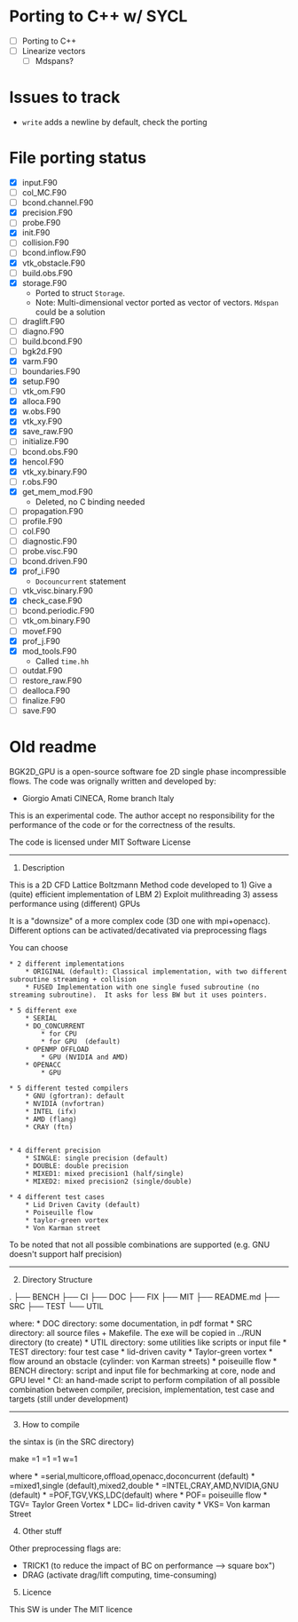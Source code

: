 # Porting to C++ w/ SYCL

- [ ] Porting to C++
- [ ] Linearize vectors
  - [ ] Mdspans?

# Issues to track
- `write` adds a newline by default, check the porting

# File porting status
- [x] input.F90
- [ ] col_MC.F90
- [ ] bcond.channel.F90
- [x] precision.F90
- [ ] probe.F90
- [x] init.F90
- [ ] collision.F90
- [ ] bcond.inflow.F90
- [x] vtk_obstacle.F90
- [ ] build.obs.F90
- [x] storage.F90
  - Ported to struct `Storage`.
  - Note: Multi-dimensional vector ported as vector of vectors. `Mdspan` could be a solution
- [ ] draglift.F90
- [ ] diagno.F90
- [ ] build.bcond.F90
- [ ] bgk2d.F90
- [x] varm.F90
- [ ] boundaries.F90
- [x] setup.F90
- [ ] vtk_om.F90
- [x] alloca.F90
- [x] w.obs.F90
- [x] vtk_xy.F90
- [x] save_raw.F90
- [ ] initialize.F90
- [ ] bcond.obs.F90
- [x] hencol.F90
- [x] vtk_xy.binary.F90
- [ ] r.obs.F90
- [x] get_mem_mod.F90
	- Deleted, no C binding needed
- [ ] propagation.F90
- [ ] profile.F90
- [ ] col.F90
- [ ] diagnostic.F90
- [ ] probe.visc.F90
- [ ] bcond.driven.F90
- [x] prof_i.F90
  - `Docouncurrent` statement
- [ ] vtk_visc.binary.F90
- [x] check_case.F90
- [ ] bcond.periodic.F90
- [ ] vtk_om.binary.F90
- [ ] movef.F90
- [x] prof_j.F90
- [x] mod_tools.F90
  - Called `time.hh`
- [ ] outdat.F90
- [ ] restore_raw.F90
- [ ] dealloca.F90
- [ ] finalize.F90
- [ ] save.F90

# Old readme
BGK2D_GPU is a open-source software foe 2D single phase incompressible flows.
The code was orignally written and developed by:

* Giorgio Amati		CINECA, Rome branch	Italy

This is an experimental code. The author accept no responsibility
for the performance of the code or for the correctness of the results.

The code is licensed under MIT Software License 


------------------------------------------------------------------------------
1) Description

This is a 2D CFD Lattice Boltzmann Method code developed to 
	1) Give a (quite) efficient implementation of LBM
 	2) Exploit mulithreading
  	3) assess performance using (different) GPUs 

It is a "downsize" of a more complex code (3D one with mpi+openacc). 
Different options can be activated/decativated via preprocessing flags

You can choose

	* 2 different implementations 
  		* ORIGINAL (default): Classical implementation, with two different subroutine streaming + collision
  		* FUSED Implementation with one single fused subroutine (no streaming subroutine).  It asks for less BW but it uses pointers.

	* 5 different exe
  		* SERIAL 
  		* DO_CONCURRENT
  			* for CPU 
			* for GPU  (default)
  		* OPENMP OFFLOAD 
			* GPU (NVIDIA and AMD)
  		* OPENACC
   			* GPU 

	* 5 different tested compilers
		* GNU (gfortran): default
  		* NVIDIA (nvfortran)
  		* INTEL (ifx)
  		* AMD (flang)
  		* CRAY (ftn)
 

	* 4 different precision 
  		* SINGLE: single precision (default)
  		* DOUBLE: double precision
  		* MIXED1: mixed precision1 (half/single)
  		* MIXED2: mixed precision2 (single/double)

	* 4 different test cases
		* Lid Driven Cavity (default)
		* Poiseuille flow
		* taylor-green vortex
		* Von Karman street

To be noted that not all possible combinations are supported (e.g. GNU doesn't support half precision)

------------------------------------------------------------------------------
2) Directory Structure

.
├── BENCH
├── CI
├── DOC
├── FIX
├── MIT
├── README.md
├── SRC
├── TEST
└── UTIL

where:
	* DOC directory: some documentation, in pdf format
	* SRC directory: all source files + Makefile. The exe will be copied in ../RUN directory (to create)
	* UTIL directory: some utilities like scripts or input file
	* TEST directory: four test case
	  * lid-driven cavity
	  * Taylor-green vortex
	  * flow around an obstacle (cylinder: von Karman streets)
	  * poiseuille flow
	* BENCH directory: script and input file for bechmarking at core, node and GPU level
	* CI: an hand-made script to perform compilation of all possible combination between compiler, precision, implementation, test case and targets (still under development)

------------------------------------------------------------------------------
3) How to compile

the sintax is (in the SRC directory)

make <target> <precision>=1 <compiler>=1 <version>=1 w<testcase>=1 

where 
	* <target>=serial,multicore,offload,openacc,doconcurrent (default)
	* <precision>=mixed1,single (default),mixed2,double
	* <compiler>=INTEL,CRAY,AMD,NVIDIA,GNU (default)
	* <testcase>=POF,TGV,VKS,LDC(default) where
		* POF= poiseuille flow
		* TGV= Taylor Green Vortex
		* LDC= lid-driven cavity
		* VKS= Von karman Street
	

4) Other stuff

Other preprocessing flags are:

* TRICK1 (to reduce the impact of BC on performance --> square box")
* DRAG (activate drag/lift computing, time-consuming)

5) Licence

This SW is under The MIT licence

